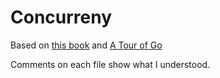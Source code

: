 # Concurreny

Based on [this book](https://www.golang-book.com/books/intro/10) and [A Tour of Go](https://go.dev/tour/concurrency/3)

Comments on each file show what I understood.
